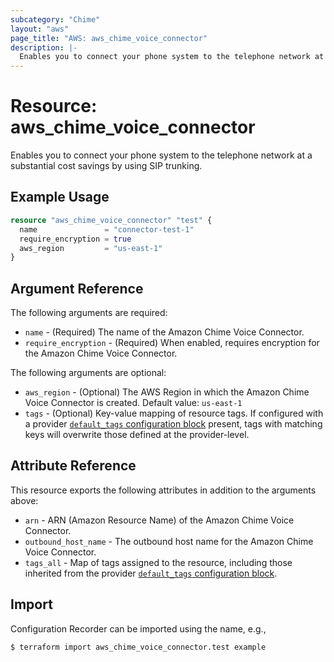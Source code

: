 ```yaml
---
subcategory: "Chime"
layout: "aws"
page_title: "AWS: aws_chime_voice_connector"
description: |-
  Enables you to connect your phone system to the telephone network at a substantial cost savings by using SIP trunking.
---
```


# Resource: aws_chime_voice_connector

Enables you to connect your phone system to the telephone network at a substantial cost savings by using SIP trunking.

## Example Usage

```terraform
resource "aws_chime_voice_connector" "test" {
  name               = "connector-test-1"
  require_encryption = true
  aws_region         = "us-east-1"
}
```

## Argument Reference

The following arguments are required:

* `name` - (Required) The name of the Amazon Chime Voice Connector.
* `require_encryption` - (Required) When enabled, requires encryption for the Amazon Chime Voice Connector.

The following arguments are optional:

* `aws_region` - (Optional) The AWS Region in which the Amazon Chime Voice Connector is created. Default value: `us-east-1`
* `tags` - (Optional) Key-value mapping of resource tags. If configured with a provider [`default_tags` configuration block](/docs/providers/aws/index.html#default_tags-configuration-block) present, tags with matching keys will overwrite those defined at the provider-level.

## Attribute Reference

This resource exports the following attributes in addition to the arguments above:

* `arn` - ARN (Amazon Resource Name) of the Amazon Chime Voice Connector.
* `outbound_host_name` - The outbound host name for the Amazon Chime Voice Connector.
* `tags_all` - Map of tags assigned to the resource, including those inherited from the provider [`default_tags` configuration block](/docs/providers/aws/index.html#default_tags-configuration-block).

## Import

Configuration Recorder can be imported using the name, e.g.,

```
$ terraform import aws_chime_voice_connector.test example
```
